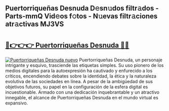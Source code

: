 ## Puertorriqueñas Desnuda D𝚎sn𝚞dos filtr𝚊dos - Parts-mmQ Vid𝚎os f𝚘tos - N𝚞evas filtr𝚊ciones atr𝚊ctivas MJ3VS

# <h2><a href="http://mb5im1.tromn.icu/?c=Puertorrique%c3%b1as+Desnuda">🔗👉👉👉 Puertorriqueñas Desnuda 🔗🔗</a></h2>

[![Puertorriqueñas Desnuda nuevo](https://i.imgur.com/pEAQMta.gif)](http://mb5im1.tromn.icu/?c=Puertorrique%c3%b1as+Desnuda)
Puertorriqueñas Desnuda, un personaje intrigante y esquivo, trasciende las etiquetas simples. Su uso pionero de los medios digitales para la autoexpresión ha cautivado y enfurecido a los críticos, encendiendo debates sobre la identidad, la ética y la naturaleza evolutiva de las sociedades en línea. A pesar de la ambigüedad de sus objetivos futuros, su papel en la configuración de la esfera digital es incuestionable. Armado con una dedicación inquebrantable y un atractivo innegable, el alcance de Puertorriqueñas Desnuda en el mundo virtual es expansivo.
